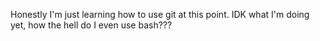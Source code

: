 Honestly I'm just learning how to use git at this point. IDK what I'm doing yet, how the hell do I even use bash???
